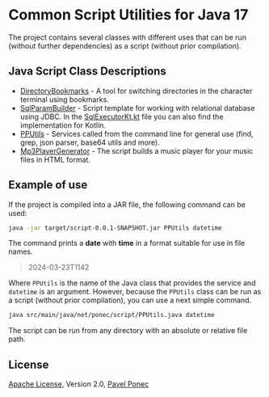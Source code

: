 # Common Script Utilities for Java 17

The project contains several classes with different uses that can be run (without further dependencies) 
as a script (without prior compilation).

## Java Script Class Descriptions

* [DirectoryBookmarks](docs/DirectoryBookmarks.md) - A tool for switching directories in the character terminal using bookmarks. 
* [SqlParamBuilder](docs/SqlParamBuilder.md) - Script template for working with relational database using JDBC. In the [SqlExecutorKt.kt](src/main/java/net/ponec/script/SqlExecutorKt.kt) file you can also find the implementation for Kotlin.
* [PPUtils](docs/PPUtils.md) - Services called from the command line for general use (find, grep, json parser, base64 utils and more).
* [Mp3PlayerGenerator](docs/Mp3PlayerGenerator.md) - The script builds a music player for your music files in HTML format.

## Example of use

If the project is compiled into a JAR file, the following command can be used:

```bash
java -jar target/script-0.0.1-SNAPSHOT.jar PPUtils datetime
```

The command prints a **date** with **time** in a format suitable for use in file names.

> 2024-03-23T1142

Where `PPUtils` is the name of the Java class that provides the service and `datetime` is an argument.
However, because the `PPUtils`  class can be run as a script (without prior compilation), you can use a next simple command.

```bash
java src/main/java/net/ponec/script/PPUtils.java datetime
```

The script can be run from any directory with an absolute or relative file path.


## License

[Apache License](LICENSE), Version 2.0, [Pavel Ponec](https://github.com/pponec/Mp3PlayerGenerator/)
